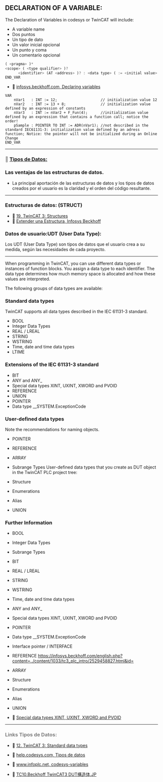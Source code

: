 ## DECLARATION OF A VARIABLE:

The Declaration of Variables in codesys or TwinCAT will include:
- A variable name
- Dos puntos
- Un tipo de dato
- Un valor inicial opcional
- Un punto y coma
- Un comentario opcional

```javascript
( <pragma> )*
<scope> ( <type qualifier> )?
      <identifier> (AT <address> )? : <data type> ( := <initial value> )? ;
END_VAR
```
- 🔗 [infosys.beckhoff.com, Declaring variables](https://infosys.beckhoff.com/english.php?content=../content/1033/tc3_plc_intro/2526557579.html&id=)

```iecst
VAR
    nVar1   : INT := 12;                    // initialization value 12
    nVar2   : INT := 13 + 8;                // initialization value defined by an expression of constants
    nVar3   : INT := nVar2 + F_Fun(4);      //initialization value defined by an expression that contains a function call; notice the order!
    pSample : POINTER TO INT := ADR(nVar1); //not described in the standard IEC61131-3: initialization value defined by an adress function; Notice: the pointer will not be initialized during an Online Change
END_VAR
```
***
### <span style="color:grey">🔗 [Tipos de Datos:](https://infosys.beckhoff.com/content/1033/tc3_plc_intro/2529388939.html?id=3451082169760117126)</span>

### Las ventajas de las estructuras de datos.
- La principal aportación de las estructuras de datos y los tipos de datos 
creados por el usuario es la claridad y el orden del código resultante.

***

###  Estructuras de datos: (STRUCT)

- 🔗 [19. TwinCAT 3: Structures](https://www.youtube.com/watch?v=KzZ73qAevlU)
- 🔗 [Extender una Estructura, Infosys Beckhoff](https://infosys.beckhoff.com/content/1033/tc3_plc_intro/3468091787.html?id=592001323464924565)

###  Datos de usuario:UDT (User Data Type):
Los UDT (User Data Type) son tipos de datos que el usuario crea a su medida, 
según las necesidades de cada proyecto.

***
When programming in TwinCAT, you can use different data types or instances of function blocks. You assign a data type to each identifier. The data type determines how much memory space is allocated and how these values are interpreted.

The following groups of data types are available:

### Standard data types
TwinCAT supports all data types described in the IEC 61131-3 standard.

- BOOL
- Integer Data Types
- REAL / LREAL
- STRING
- WSTRING
- Time, date and time data types
- LTIME
### Extensions of the IEC 61131-3 standard
- BIT
- ANY and ANY_<type>
- Special data types XINT, UXINT, XWORD and PVOID
- REFERENCE
- UNION
- POINTER
- Data type __SYSTEM.ExceptionCode
### User-defined data types
	
Note the recommendations for naming objects.

- POINTER
- REFERENCE
- ARRAY
- Subrange Types
User-defined data types that you create as DUT object in the TwinCAT PLC project tree:

- Structure
- Enumerations
- Alias
- UNION

### Further Information
- BOOL
- Integer Data Types
- Subrange Types
- BIT
- REAL / LREAL
- STRING
- WSTRING
- Time, date and time data types
- ANY and ANY_<type>
- Special data types XINT, UXINT, XWORD and PVOID
- POINTER
- Data type __SYSTEM.ExceptionCode
- Interface pointer / INTERFACE
- REFERENCE
https://infosys.beckhoff.com/english.php?content=../content/1033/tc3_plc_intro/2529458827.html&id=
- ARRAY
- Structure
- Enumerations
- Alias
- UNION

- 🔗 [Special data types XINT, UXINT, XWORD and PVOID](https://infosys.beckhoff.com/english.php?content=../content/1033/tc3_plc_intro/2529448075.html&id=)
***
### <span style="color:grey">Links Tipos de Datos:</span>
- 🔗 [12. TwinCAT 3: Standard data types](https://www.youtube.com/watch?v=qh2cC6eOhKw)

- 🔗 [help.codesys.com, Tipos de datos](https://help.codesys.com/api-content/2/codesys/3.5.14.0/en/_cds_struct_reference_datatypes/#c2bdb4ccec0a8640e0157fbed-id-b8c8a0ca2bdb4ccdc0a8640e00e8ce32)

- 🔗 [www.infoplc.net, codesys-variables](https://www.infoplc.net/descargas/42-codesys/3418-codesys-variables-globales-persistentes)

- 🔗 [TC10.Beckhoff TwinCAT3 DUT構造体.JP](https://www.youtube.com/watch?v=UBmHhbZf12s)
